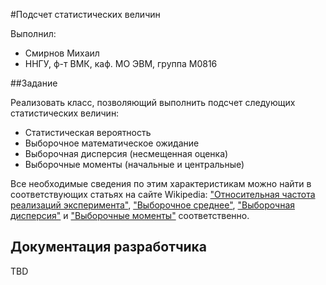 #Подсчет статистических величин

Выполнил: 

 - Смирнов Михаил
 - ННГУ, ф-т ВМК, каф. МО ЭВМ, группа М0816

##Задание

Реализовать класс, позволяющий выполнить подсчет следующих статистических величин:

 - Статистическая вероятность
 - Выборочное математическое ожидание
 - Выборочная дисперсия (несмещенная оценка)
 - Выборочные моменты (начальные и центральные)

Все необходимые сведения по этим характеристикам можно найти в соответствующих статьях на сайте Wikipedia: ["Относительная частота реализаций эксперимента"][prob],
["Выборочное среднее"][enum], ["Выборочная дисперсия"][disp] и ["Выборочные моменты"][mom] соответственно.

## Документация разработчика

TBD

<!-- LINKS -->

[prob]: https://ru.wikipedia.org/wiki/%D0%9E%D1%82%D0%BD%D0%BE%D1%81%D0%B8%D1%82%D0%B5%D0%BB%D1%8C%D0%BD%D0%B0%D1%8F_%D1%87%D0%B0%D1%81%D1%82%D0%BE%D1%82%D0%B0_%D1%80%D0%B5%D0%B0%D0%BB%D0%B8%D0%B7%D0%B0%D1%86%D0%B8%D0%B9_%D1%8D%D0%BA%D1%81%D0%BF%D0%B5%D1%80%D0%B8%D0%BC%D0%B5%D0%BD%D1%82%D0%B0

[enum]: https://ru.wikipedia.org/wiki/%D0%92%D1%8B%D0%B1%D0%BE%D1%80%D0%BE%D1%87%D0%BD%D0%BE%D0%B5_%D1%81%D1%80%D0%B5%D0%B4%D0%BD%D0%B5%D0%B5

[disp]: https://ru.wikipedia.org/wiki/%D0%92%D1%8B%D0%B1%D0%BE%D1%80%D0%BE%D1%87%D0%BD%D0%B0%D1%8F_%D0%B4%D0%B8%D1%81%D0%BF%D0%B5%D1%80%D1%81%D0%B8%D1%8F

[mom]: https://ru.wikipedia.org/wiki/%D0%92%D1%8B%D0%B1%D0%BE%D1%80%D0%BE%D1%87%D0%BD%D1%8B%D0%B5_%D0%BC%D0%BE%D0%BC%D0%B5%D0%BD%D1%82%D1%8B

